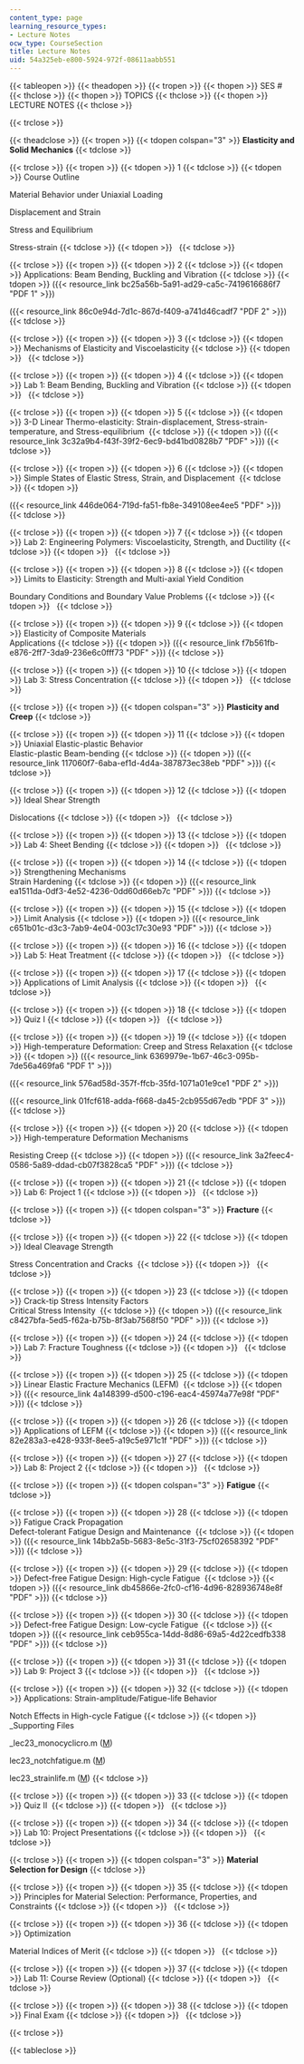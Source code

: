 ```yaml
---
content_type: page
learning_resource_types:
- Lecture Notes
ocw_type: CourseSection
title: Lecture Notes
uid: 54a325eb-e800-5924-972f-08611aabb551
---
```


{{< tableopen >}}
{{< theadopen >}}
{{< tropen >}}
{{< thopen >}}
SES #
{{< thclose >}}
{{< thopen >}}
TOPICS
{{< thclose >}}
{{< thopen >}}
LECTURE NOTES
{{< thclose >}}

{{< trclose >}}

{{< theadclose >}}
{{< tropen >}}
{{< tdopen colspan="3" >}}
**Elasticity and Solid Mechanics**
{{< tdclose >}}

{{< trclose >}}
{{< tropen >}}
{{< tdopen >}}
1
{{< tdclose >}}
{{< tdopen >}}
Course Outline  
  
Material Behavior under Uniaxial Loading  
  
Displacement and Strain  
  
Stress and Equilibrium  
  
Stress-­strain
{{< tdclose >}}
{{< tdopen >}}
 
{{< tdclose >}}

{{< trclose >}}
{{< tropen >}}
{{< tdopen >}}
2
{{< tdclose >}}
{{< tdopen >}}
Applications: Beam Bending, Buckling and Vibration
{{< tdclose >}}
{{< tdopen >}}
({{< resource_link bc25a56b-5a91-ad29-ca5c-7419616686f7 "PDF 1" >}})  
  
({{< resource_link 86c0e94d-7d1c-867d-f409-a741d46cadf7 "PDF 2" >}})
{{< tdclose >}}

{{< trclose >}}
{{< tropen >}}
{{< tdopen >}}
3
{{< tdclose >}}
{{< tdopen >}}
Mechanisms of Elasticity and Viscoelasticity
{{< tdclose >}}
{{< tdopen >}}
 
{{< tdclose >}}

{{< trclose >}}
{{< tropen >}}
{{< tdopen >}}
4
{{< tdclose >}}
{{< tdopen >}}
Lab 1: Beam Bending, Buckling and Vibration
{{< tdclose >}}
{{< tdopen >}}
 
{{< tdclose >}}

{{< trclose >}}
{{< tropen >}}
{{< tdopen >}}
5
{{< tdclose >}}
{{< tdopen >}}
3-D Linear Thermo-elasticity: Strain-displacement, Stress-strain-temperature, and Stress-equilibrium 
{{< tdclose >}}
{{< tdopen >}}
({{< resource_link 3c32a9b4-f43f-39f2-6ec9-bd41bd0828b7 "PDF" >}})
{{< tdclose >}}

{{< trclose >}}
{{< tropen >}}
{{< tdopen >}}
6
{{< tdclose >}}
{{< tdopen >}}
Simple States of Elastic Stress, Strain, and Displacement 
{{< tdclose >}}
{{< tdopen >}}
  
({{< resource_link 446de064-719d-fa51-fb8e-349108ee4ee5 "PDF" >}})
{{< tdclose >}}

{{< trclose >}}
{{< tropen >}}
{{< tdopen >}}
7
{{< tdclose >}}
{{< tdopen >}}
Lab 2: Engineering Polymers: Viscoelasticity, Strength, and Ductility
{{< tdclose >}}
{{< tdopen >}}
 
{{< tdclose >}}

{{< trclose >}}
{{< tropen >}}
{{< tdopen >}}
8
{{< tdclose >}}
{{< tdopen >}}
Limits to Elasticity: Strength and Multi­-axial Yield Condition  
  
Boundary Conditions and Boundary Value Problems
{{< tdclose >}}
{{< tdopen >}}
 
{{< tdclose >}}

{{< trclose >}}
{{< tropen >}}
{{< tdopen >}}
9
{{< tdclose >}}
{{< tdopen >}}
Elasticity of Composite Materials  
Applications
{{< tdclose >}}
{{< tdopen >}}
({{< resource_link f7b561fb-e876-2ff7-3da9-236e6c0fff73 "PDF" >}})
{{< tdclose >}}

{{< trclose >}}
{{< tropen >}}
{{< tdopen >}}
10
{{< tdclose >}}
{{< tdopen >}}
Lab 3: Stress Concentration
{{< tdclose >}}
{{< tdopen >}}
 
{{< tdclose >}}

{{< trclose >}}
{{< tropen >}}
{{< tdopen colspan="3" >}}
**Plasticity and Creep**
{{< tdclose >}}

{{< trclose >}}
{{< tropen >}}
{{< tdopen >}}
11
{{< tdclose >}}
{{< tdopen >}}
Uniaxial Elastic­-plastic Behavior  
Elastic-­plastic Beam­-bending
{{< tdclose >}}
{{< tdopen >}}
({{< resource_link 117060f7-6aba-ef1d-4d4a-387873ec38eb "PDF" >}})
{{< tdclose >}}

{{< trclose >}}
{{< tropen >}}
{{< tdopen >}}
12
{{< tdclose >}}
{{< tdopen >}}
Ideal Shear Strength  
  
Dislocations
{{< tdclose >}}
{{< tdopen >}}
 
{{< tdclose >}}

{{< trclose >}}
{{< tropen >}}
{{< tdopen >}}
13
{{< tdclose >}}
{{< tdopen >}}
Lab 4: Sheet Bending
{{< tdclose >}}
{{< tdopen >}}
 
{{< tdclose >}}

{{< trclose >}}
{{< tropen >}}
{{< tdopen >}}
14
{{< tdclose >}}
{{< tdopen >}}
Strengthening Mechanisms  
Strain Hardening
{{< tdclose >}}
{{< tdopen >}}
({{< resource_link ea1511da-0df3-4e52-4236-0dd60d66eb7c "PDF" >}})
{{< tdclose >}}

{{< trclose >}}
{{< tropen >}}
{{< tdopen >}}
15
{{< tdclose >}}
{{< tdopen >}}
Limit Analysis
{{< tdclose >}}
{{< tdopen >}}
({{< resource_link c651b01c-d3c3-7ab9-4e04-003c17c30e93 "PDF" >}})
{{< tdclose >}}

{{< trclose >}}
{{< tropen >}}
{{< tdopen >}}
16
{{< tdclose >}}
{{< tdopen >}}
Lab 5: Heat Treatment
{{< tdclose >}}
{{< tdopen >}}
 
{{< tdclose >}}

{{< trclose >}}
{{< tropen >}}
{{< tdopen >}}
17
{{< tdclose >}}
{{< tdopen >}}
Applications of Limit Analysis
{{< tdclose >}}
{{< tdopen >}}
 
{{< tdclose >}}

{{< trclose >}}
{{< tropen >}}
{{< tdopen >}}
18
{{< tdclose >}}
{{< tdopen >}}
Quiz I
{{< tdclose >}}
{{< tdopen >}}
 
{{< tdclose >}}

{{< trclose >}}
{{< tropen >}}
{{< tdopen >}}
19
{{< tdclose >}}
{{< tdopen >}}
High­-temperature Deformation: Creep and Stress Relaxation
{{< tdclose >}}
{{< tdopen >}}
({{< resource_link 6369979e-1b67-46c3-095b-7de56a469fa6 "PDF 1" >}})  
  
({{< resource_link 576ad58d-357f-ffcb-35fd-1071a01e9ce1 "PDF 2" >}})  
  
({{< resource_link 01fcf618-adda-f668-da45-2cb955d67edb "PDF 3" >}})
{{< tdclose >}}

{{< trclose >}}
{{< tropen >}}
{{< tdopen >}}
20
{{< tdclose >}}
{{< tdopen >}}
High-temperature Deformation Mechanisms  
  
Resisting Creep
{{< tdclose >}}
{{< tdopen >}}
({{< resource_link 3a2feec4-0586-5a89-ddad-cb07f3828ca5 "PDF" >}})
{{< tdclose >}}

{{< trclose >}}
{{< tropen >}}
{{< tdopen >}}
21
{{< tdclose >}}
{{< tdopen >}}
Lab 6: Project 1
{{< tdclose >}}
{{< tdopen >}}
 
{{< tdclose >}}

{{< trclose >}}
{{< tropen >}}
{{< tdopen colspan="3" >}}
**Fracture**
{{< tdclose >}}

{{< trclose >}}
{{< tropen >}}
{{< tdopen >}}
22
{{< tdclose >}}
{{< tdopen >}}
Ideal Cleavage Strength  
  
Stress Concentration and Cracks 
{{< tdclose >}}
{{< tdopen >}}
 
{{< tdclose >}}

{{< trclose >}}
{{< tropen >}}
{{< tdopen >}}
23
{{< tdclose >}}
{{< tdopen >}}
Crack-tip Stress Intensity Factors  
Critical Stress Intensity 
{{< tdclose >}}
{{< tdopen >}}
({{< resource_link c8427bfa-5ed5-f62a-b75b-8f3ab7568f50 "PDF" >}})
{{< tdclose >}}

{{< trclose >}}
{{< tropen >}}
{{< tdopen >}}
24
{{< tdclose >}}
{{< tdopen >}}
Lab 7: Fracture Toughness
{{< tdclose >}}
{{< tdopen >}}
 
{{< tdclose >}}

{{< trclose >}}
{{< tropen >}}
{{< tdopen >}}
25
{{< tdclose >}}
{{< tdopen >}}
Linear Elastic Fracture Mechanics (LEFM) 
{{< tdclose >}}
{{< tdopen >}}
({{< resource_link 4a148399-d500-c196-eac4-45974a77e98f "PDF" >}})
{{< tdclose >}}

{{< trclose >}}
{{< tropen >}}
{{< tdopen >}}
26
{{< tdclose >}}
{{< tdopen >}}
Applications of LEFM
{{< tdclose >}}
{{< tdopen >}}
({{< resource_link 82e283a3-e428-933f-8ee5-a19c5e971c1f "PDF" >}})
{{< tdclose >}}

{{< trclose >}}
{{< tropen >}}
{{< tdopen >}}
27
{{< tdclose >}}
{{< tdopen >}}
Lab 8: Project 2
{{< tdclose >}}
{{< tdopen >}}
 
{{< tdclose >}}

{{< trclose >}}
{{< tropen >}}
{{< tdopen colspan="3" >}}
**Fatigue**
{{< tdclose >}}

{{< trclose >}}
{{< tropen >}}
{{< tdopen >}}
28
{{< tdclose >}}
{{< tdopen >}}
Fatigue Crack Propagation  
Defect-tolerant Fatigue Design and Maintenance 
{{< tdclose >}}
{{< tdopen >}}
({{< resource_link 14bb2a5b-5683-8e5c-31f3-75cf02658392 "PDF" >}})
{{< tdclose >}}

{{< trclose >}}
{{< tropen >}}
{{< tdopen >}}
29
{{< tdclose >}}
{{< tdopen >}}
Defect-free Fatigue Design: High-­cycle Fatigue 
{{< tdclose >}}
{{< tdopen >}}
({{< resource_link db45866e-2fc0-cf16-4d96-828936748e8f "PDF" >}})
{{< tdclose >}}

{{< trclose >}}
{{< tropen >}}
{{< tdopen >}}
30
{{< tdclose >}}
{{< tdopen >}}
Defect­-free Fatigue Design: Low-cycle Fatigue 
{{< tdclose >}}
{{< tdopen >}}
({{< resource_link ceb955ca-14dd-8d86-69a5-4d22cedfb338 "PDF" >}})
{{< tdclose >}}

{{< trclose >}}
{{< tropen >}}
{{< tdopen >}}
31
{{< tdclose >}}
{{< tdopen >}}
Lab 9: Project 3
{{< tdclose >}}
{{< tdopen >}}
 
{{< tdclose >}}

{{< trclose >}}
{{< tropen >}}
{{< tdopen >}}
32
{{< tdclose >}}
{{< tdopen >}}
Applications: Strain-amplitude/Fatigue-life Behavior  
  
Notch Effects in High-cycle Fatigue
{{< tdclose >}}
{{< tdopen >}}
_Supporting Files  
  
_lec23\_monocyclicro.m ([M](/courses/mechanical-engineering/2-002-mechanics-and-materials-ii-spring-2004/lecture-notes/lec23_monocyclicro.m))  
  
lec23\_notchfatigue.m ([M](/courses/mechanical-engineering/2-002-mechanics-and-materials-ii-spring-2004/lecture-notes/lec23_notchfatigue.m))  
  
lec23\_strainlife.m ([M](/courses/mechanical-engineering/2-002-mechanics-and-materials-ii-spring-2004/lecture-notes/lec23_strainlife.m))
{{< tdclose >}}

{{< trclose >}}
{{< tropen >}}
{{< tdopen >}}
33
{{< tdclose >}}
{{< tdopen >}}
Quiz II 
{{< tdclose >}}
{{< tdopen >}}
 
{{< tdclose >}}

{{< trclose >}}
{{< tropen >}}
{{< tdopen >}}
34
{{< tdclose >}}
{{< tdopen >}}
Lab 10: Project Presentations
{{< tdclose >}}
{{< tdopen >}}
 
{{< tdclose >}}

{{< trclose >}}
{{< tropen >}}
{{< tdopen colspan="3" >}}
**Material Selection for Design**
{{< tdclose >}}

{{< trclose >}}
{{< tropen >}}
{{< tdopen >}}
35
{{< tdclose >}}
{{< tdopen >}}
Principles for Material Selection: Performance, Properties, and Constraints
{{< tdclose >}}
{{< tdopen >}}
 
{{< tdclose >}}

{{< trclose >}}
{{< tropen >}}
{{< tdopen >}}
36
{{< tdclose >}}
{{< tdopen >}}
Optimization  
  
Material Indices of Merit
{{< tdclose >}}
{{< tdopen >}}
 
{{< tdclose >}}

{{< trclose >}}
{{< tropen >}}
{{< tdopen >}}
37
{{< tdclose >}}
{{< tdopen >}}
Lab 11: Course Review (Optional)
{{< tdclose >}}
{{< tdopen >}}
 
{{< tdclose >}}

{{< trclose >}}
{{< tropen >}}
{{< tdopen >}}
38
{{< tdclose >}}
{{< tdopen >}}
Final Exam
{{< tdclose >}}
{{< tdopen >}}
 
{{< tdclose >}}

{{< trclose >}}

{{< tableclose >}}
